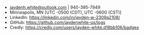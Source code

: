- jaydenh.white@outlook.com | 940-395-7949
- Minneapolis, MN [UTC -0500 (CDT), UTC -0600 (CST)]
- LinkedIn: https://linkedin.com/in/jayden-w-2309a2108/
- GitHub: https://github.com/jaydenwhite-us/logs
- Credly: https://credly.com/users/jayden-white.d18bb106/badges
